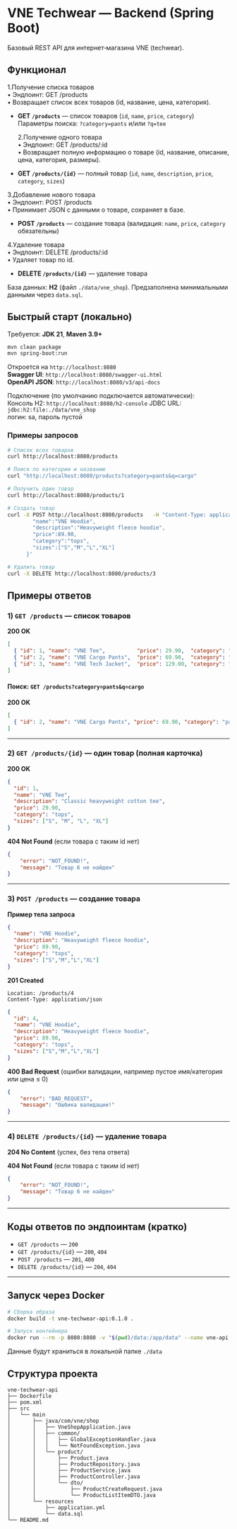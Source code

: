 # VNE Techwear — Backend (Spring Boot)

Базовый REST API для интернет‑магазина VNE (techwear).  

## Функционал

1.Получение списка товаров  
 • Эндпоинт: GET /products  
 • Возвращает список всех товаров (id, название, цена, категория).  

- **GET `/products`** — список товаров (`id`, `name`, `price`, `category`)   
  Параметры поиска: `?category=pants` и/или `?q=tee`  

  2.Получение одного товара  
 • Эндпоинт: GET /products/:id  
 • Возвращает полную информацию о товаре (id, название, описание, цена, категория, размеры).  

- **GET `/products/{id}`** — полный товар (`id`, `name`, `description`, `price`, `category`, `sizes`)  

3.Добавление нового товара  
 • Эндпоинт: POST /products  
 • Принимает JSON с данными о товаре, сохраняет в базе.  
- **POST `/products`** — создание товара (валидация: `name`, `price`, `category` обязательны)  

4.Удаление товара  
 • Эндпоинт: DELETE /products/:id  
 • Удаляет товар по id.  

- **DELETE `/products/{id}`** — удаление товара  

База данных: **H2** (файл `./data/vne_shop`). Предзаполнена минимальными данными через `data.sql`.

## Быстрый старт (локально)

Требуется: **JDK 21**, **Maven 3.9+**

```bash
mvn clean package
mvn spring-boot:run
```

Откроется на `http://localhost:8080`  
**Swagger UI**: `http://localhost:8080/swagger-ui.html`  
**OpenAPI JSON**: `http://localhost:8080/v3/api-docs`  

Подключение (по умолчанию подключается автоматически):  
Консоль H2: `http://localhost:8080/h2-console` 
JDBC URL: `jdbc:h2:file:./data/vne_shop`  
логин: sa, пароль пустой  

### Примеры запросов

```bash
# Список всех товаров
curl http://localhost:8080/products

# Поиск по категории и названию
curl "http://localhost:8080/products?category=pants&q=cargo"

# Получить один товар
curl http://localhost:8080/products/1

# Создать товар
curl -X POST http://localhost:8080/products   -H "Content-Type: application/json"   -d '{
        "name":"VNE Hoodie",
        "description":"Heavyweight fleece hoodie",
        "price":89.90,
        "category":"tops",
        "sizes":["S","M","L","XL"]
      }'

# Удалить товар
curl -X DELETE http://localhost:8080/products/3
```

## Примеры ответов

### 1) `GET /products` — список товаров

**200 OK**
```json
[
  { "id": 1, "name": "VNE Tee",          "price": 29.90,  "category": "tops" },
  { "id": 2, "name": "VNE Cargo Pants",  "price": 69.90,  "category": "pants" },
  { "id": 3, "name": "VNE Tech Jacket",  "price": 129.00, "category": "outerwear" }
]
```

#### Поиск: `GET /products?category=pants&q=cargo`
**200 OK**
```json
[
  { "id": 2, "name": "VNE Cargo Pants", "price": 69.90, "category": "pants" }
]
```

---

### 2) `GET /products/{id}` — один товар (полная карточка)

**200 OK**
```json
{
  "id": 1,
  "name": "VNE Tee",
  "description": "Classic heavyweight cotton tee",
  "price": 29.90,
  "category": "tops",
  "sizes": ["S", "M", "L", "XL"]
}
```

**404 Not Found** (если товара с таким id нет)
```json
{
    "error": "NOT_FOUND!",
    "message": "Товар 6 не найден"
}
```

---

### 3) `POST /products` — создание товара

**Пример тела запроса**
```json
{
  "name": "VNE Hoodie",
  "description": "Heavyweight fleece hoodie",
  "price": 89.90,
  "category": "tops",
  "sizes": ["S","M","L","XL"]
}
```

**201 Created**
```
Location: /products/4
Content-Type: application/json
```
```json
{
  "id": 4,
  "name": "VNE Hoodie",
  "description": "Heavyweight fleece hoodie",
  "price": 89.90,
  "category": "tops",
  "sizes": ["S","M","L","XL"]
}
```

**400 Bad Request** (ошибки валидации, например пустое имя/категория или цена ≤ 0)
```json
{
    "error": "BAD_REQUEST",
    "message": "Ошбика валидации!"
}
```

---

### 4) `DELETE /products/{id}` — удаление товара

**204 No Content** (успех, без тела ответа)

**404 Not Found** (если товара с таким id нет)
```json
{
    "error": "NOT_FOUND!",
    "message": "Товар 6 не найден"
}
```

---

## Коды ответов по эндпоинтам (кратко)

- `GET /products` — `200`
- `GET /products/{id}` — `200`, `404`
- `POST /products` — `201`, `400`
- `DELETE /products/{id}` — `204`, `404`


---

## Запуск через Docker


```bash
# Сборка образа
docker build -t vne-techwear-api:0.1.0 .

# Запуск контейнера
docker run --rm -p 8080:8080 -v "$(pwd)/data:/app/data" --name vne-api vne-techwear-api:0.1.0
```

Данные будут храниться в локальной папке `./data`

## Структура проекта

```
vne-techwear-api
├── Dockerfile
├── pom.xml
├── src
│   └── main
│       ├── java/com/vne/shop
│       │   ├── VneShopApplication.java
│       │   ├── common/
│       │   │   ├── GlobalExceptionHandler.java
│       │   │   └── NotFoundException.java
│       │   └── product/
│       │       ├── Product.java
│       │       ├── ProductRepository.java
│       │       ├── ProductService.java
│       │       ├── ProductController.java
│       │       └── dto/
│       │           ├── ProductCreateRequest.java
│       │           └── ProductListItemDTO.java
│       └── resources
│           ├── application.yml
│           └── data.sql
└── README.md
```


